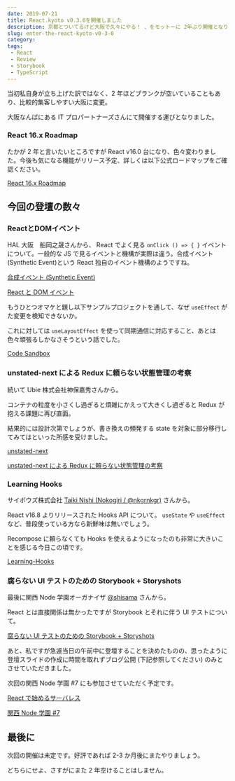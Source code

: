 ```yaml
---
date: 2019-07-21
title: React.kyoto v0.3.0を開催しました
description: 京都とついてるけど大阪で久々にやる！ 、をモットーに 2年ぶり開催となりました。
slug: enter-the-react-kyoto-v0-3-0
category: 
tags: 
 - React
 - Review
 - Storybook
 - TypeScript
---
```


当初私自身が立ち上げた訳ではなく、2 年ほどブランクが空いていることもあり、比較的集客しやすい大阪に変更。

大阪なんばにある IT プロパートナーズさんにて開催する運びとなりました。

### React 16.x Roadmap

たかが 2 年と言いたいところですが React v16.0 台になり、色々変わりました。今後も気になる機能がリリース予定、詳しくは以下公式ロードマップをご確認ください。

<a class="link-preview" href="https://ja.reactjs.org/blog/2018/11/27/react-16-roadmap.html">React 16.x Roadmap</a>

## 今回の登壇の数々

### ReactとDOMイベント

HAL 大阪　船岡之晟さんから、 React でよく見る `onClick () => { }` イベントについて。一般的な JS で見るイベントと機構が実際は違う。合成イベント (Synthetic Event)という React 独自のイベント機構のようですね。

<a class="link-preview" href="https://ja.reactjs.org/docs/events.html">合成イベント (Synthetic Event)</a>

<a class="link-preview" href="https://docs.google.com/presentation/d/1bLvV1ykK2bqReA8dlqSsEqYHzdvHyrl-5loM5JptMMI/edit">React と DOM イベント</a>

もうひとつオマケと題し以下サンプルプロジェクトを通して、なぜ `useEffect` がた変更を検知できないか。

これに対しては `useLayoutEffect` を使って同期通信に対応すること、あとは色々頑張るしかなさそうという話でした。

<a class="link-preview" href="https://codesandbox.io/s/react-useeffect-chat-example-sjcq5">Code Sandbox</a>

### unstated-next による Redux に頼らない状態管理の考察

続いて Ubie 株式会社神保嘉秀さんから。

コンテナの粒度を小さくし過ぎると煩雑にかえって大きくし過ぎると Redux が抱える課題に再び直面。

結果的には設計次第でしょうが、書き換えの頻発する state を対象に部分移行してみてはといった所感を受けました。

<a class="link-preview" href="https://github.com/jamiebuilds/unstated-next">unstated-next</a>

<a class="link-preview" href="https://speakerdeck.com/jmblog/unstated-next-niyoru-redux-nilai-ranaizhuang-tai-guan-li-falsekao-cha">unstated-next による Redux に頼らない状態管理の考察</a>

### Learning Hooks

サイボウズ株式会社 [Taiki Nishi (Nokogiri / @nkgrnkgr)](https://twitter.com/nkgrnkgr) さんから。

React v16.8 よりリリースされた Hooks API について。 `useState` や `useEffect` など、普段使っている方なら新鮮味は無いでしょう。

Recompose に頼らなくても Hooks を使えるようになったのも非常に大きいことを感じる今日この頃です。

<a class="link-preview" href="https://speakerdeck.com/undefined_name/learning-hooks">Learning-Hooks</a>

### 腐らない UI テストのための Storybook + Storyshots

最後に関西 Node 学園オーガナイザ [@shisama](https://twitter.com/shisama) さんから。

React とは直接関係は無かったですが Storybook とそれに伴う UI テストについて。

<a class="link-preview" href="https://speakerdeck.com/masashi/number-react-kyoto-v0-dot-3-0">腐らない UI テストのための Storybook + Storyshots</a>

あと、私ですが急遽当日の午前中に登壇することを決めたものの、思ったように登壇スライドの作成に時間を取れずブログ公開 (下記参照してください) のみとさせていただきました。

次回の関西 Node 学園 #7 にも参加させていただく予定です。

<a class="link-preview" href="https://webneko.dev/posts/the-react-applications-in-serverless-architecture">React で始めるサーバレス</a>

<a class="link-preview" href="https://nodejs.connpass.com/event/137950/">関西 Node 学園 #7</a>

## 最後に

次回の開催は未定です。好評であれば 2-3 か月後にまたやりましょう。

どちらにせよ、さすがにまた 2 年空けることはしません。

